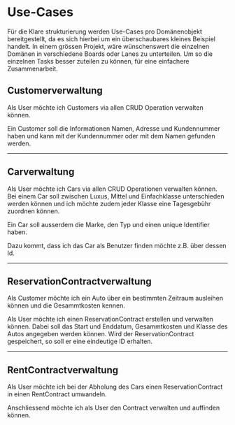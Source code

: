 # Use-Cases

Für die Klare strukturierung werden Use-Cases pro Domänenobjekt bereitgestellt, da es sich hierbei um ein überschaubares kleines Beispiel handelt. In einem grössen Projekt, wäre wünschenswert die einzelnen Domänen in verschiedene Boards oder Lanes zu unterteilen. Um so die einzelnen Tasks besser zuteilen zu können, für eine einfachere Zusammenarbeit.

## Customerverwaltung

Als User möchte ich Customers via allen CRUD Operation verwalten können.

Ein Customer soll die Informationen Namen, Adresse und Kundennummer haben und kann mit der Kundennummer oder mit dem Namen gefunden werden.

-----

## Carverwaltung

Als User möchte ich Cars via allen CRUD Operationen verwalten können.
Bei einem Car soll zwischen Luxus, Mittel und Einfachklasse unterschieden werden können und ich möchte zudem jeder Klasse eine Tagesgebühr zuordnen können.

Ein Car soll ausserdem die Marke, den Typ und einen unique Identifier haben.

Dazu kommt, dass ich das Car als Benutzer finden möchte z.B. über dessen Id.

-----

## ReservationContractverwaltung

Als Customer möchte ich ein Auto über ein bestimmten Zeitraum ausleihen können und die Gesammtkosten kennen.

Als User möchte ich einen ReservationContract erstellen und verwalten können. Dabei soll das Start und Enddatum, Gesammtkosten und Klasse des Autos angegeben werden können. Wird der ReservationContract gespeichert, so soll er eine eindeutige ID erhalten.

-----

## RentContractverwaltung

Als User möchte ich bei der Abholung des Cars einen ReservationContract in einen RentContract umwandeln.

Anschliessend möchte ich als User den Contract verwalten und auffinden können.